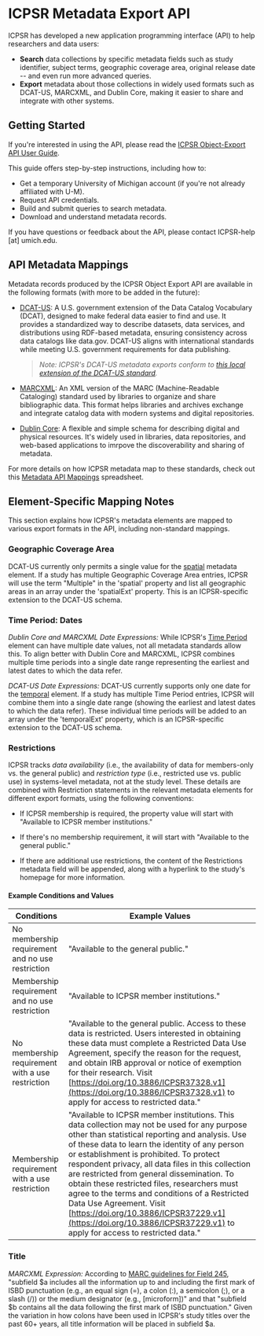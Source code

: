 # ICPSR Metadata Export API

ICPSR has developed a new application programming interface (API) to help researchers and data users:

  - **Search** data collections by specific metadata fields such as study identifier, subject terms, geographic coverage area, original release date -- and even run more advanced queries.
  - **Export** metadata about those collections in widely used formats such as DCAT-US, MARCXML, and Dublin Core, making it easier to share and integrate with other systems.

## Getting Started

If you're interested in using the API, please read the [ICPSR Object-Export API User Guide](https://docs.google.com/document/d/1fkr7SBnpl9hX_xClajnpNxwC67JCEUvPhD_VQjKJ_SM/edit?usp=sharing). 

This guide offers step-by-step instructions, including how to:

  - Get a temporary University of Michigan account (if you're not already affiliated with U-M).
  - Request API credentials.
  - Build and submit queries to search metadata.
  - Download and understand metadata records.

If you have questions or feedback about the API, please contact ICPSR-help [at] umich.edu.

## API Metadata Mappings

Metadata records produced by the ICPSR Object Export API are available in the following formats (with more to be added in the future): 

  - [DCAT-US](https://resources.data.gov/resources/dcat-us/): A U.S. government extension of the Data Catalog Vocabulary (DCAT), designed to make federal data easier to find and use. It provides a standardized way to describe datasets, data services, and distributions using RDF-based metadata, ensuring consistency across data catalogs like data.gov. DCAT-US aligns with international standards while meeting U.S. government requirements for data publishing. 

    > _Note: ICPSR's DCAT-US metadata exports conform to [this local extension of the DCAT-US standard](assets/dcat-us.json)._

  - [MARCXML](https://www.loc.gov/standards/marcxml/): An XML version of the MARC (Machine-Readable Cataloging) standard used by libraries to organize and share bibliographic data. This format helps libraries and archives exchange and integrate catalog data with modern systems and digital repositories.

  - [Dublin Core](https://www.dublincore.org/specifications/dublin-core/dcmi-terms/): A flexible and simple schema for describing digital and physical resources.  It's widely used in libraries, data repositories, and web-based applications to imrpove the discoverability and sharing of metadata. 

For more details on how ICPSR metadata map to these standards, check out this [Metadata API Mappings](https://docs.google.com/spreadsheets/d/1Avw212FfzxRjsUFvlJOLtsJclKeL8VJc0pbhLQevXg8/edit?usp=sharing) spreadsheet. 

## Element-Specific Mapping Notes  

This section explains how ICPSR's metadata elements are mapped to various export formats in the API, including non-standard mappings.

### Geographic Coverage Area

DCAT-US currently only permits a single value for the [spatial](https://resources.data.gov/resources/dcat-us/#spatial) metadata element. If a study has multiple Geographic Coverage Area entries, ICPSR will use the term "Multiple" in the 'spatial' property and list all geographic areas in an array under the 'spatialExt' property.  This is an ICPSR-specific extension to the DCAT-US schema.

### Time Period: Dates

*Dublin Core and MARCXML Date Expressions:* While ICPSR's [Time Period](https://icpsr.github.io/metadata/icpsr_study_schema/#18-time-period) element can have multiple date values, not all metadata standards allow this. To align better with Dublin Core and MARCXML, ICPSR combines multiple time periods into a single date range representing the earliest and latest dates to which the data refer.

*DCAT-US Date Expressions:* DCAT-US currently supports only one date for the [temporal](https://resources.data.gov/resources/dcat-us/#temporal) element. If a study has multiple Time Period entries, ICPSR will combine them into a single date range (showing the earliest and latest dates to which the data refer). These individual time periods will be added to an array under the 'temporalExt' property, which is an ICPSR-specific extension to the DCAT-US schema.

### Restrictions

ICPSR tracks _data availability_ (i.e., the availability of data for members-only vs. the general public) and _restriction type_ (i.e., restricted use vs. public use) in systems-level metadata, not at the study level. These details are combined with Restriction statements in the relevant metadata elements for different export formats, using the following conventions: 

  - If ICPSR membership is required, the property value will start with "Available to ICPSR member institutions."
    
  - If there's no membership requirement, it will start with "Available to the general public."

  - If there are additional use restrictions, the content of the Restrictions metadata field will be appended, along with a hyperlink to the study's homepage for more information. 

#### Example Conditions and Values

| Conditions | Example Values |
|----------- | -------------- |
| No membership requirement and no use restriction | "Available to the general public." |
| Membership requirement and no use restriction | "Available to ICPSR member institutions." |
| No membership requirement with a use restriction | "Available to the general public. Access to these data is restricted. Users interested in obtaining these data must complete a Restricted Data Use Agreement, specify the reason for the request, and obtain IRB approval or notice of exemption for their research. Visit [https://doi.org/10.3886/ICPSR37328.v1](https://doi.org/10.3886/ICPSR37328.v1) to apply for access to restricted data." |
| Membership requirement with a use restriction | "Available to ICPSR member institutions. This data collection may not be used for any purpose other than statistical reporting and analysis. Use of these data to learn the identity of any person or establishment is prohibited. To protect respondent privacy, all data files in this collection are restricted from general dissemination. To obtain these restricted files, researchers must agree to the terms and conditions of a Restricted Data Use Agreement. Visit [https://doi.org/10.3886/ICPSR37229.v1](https://doi.org/10.3886/ICPSR37229.v1) to apply for access to restricted data."</restrctn>

### Title

*MARCXML Expression:* According to [MARC guidelines for Field 245](https://www.loc.gov/marc/bibliographic/bd245.html), "subfield $a includes all the information up to and including the first mark of ISBD punctuation (e.g., an equal sign (=), a colon (:), a semicolon (;), or a slash (/)) or the medium designator (e.g., [microform])" and that "subfield $b contains all the data following the first mark of ISBD punctuation." Given the variation in how colons have been used in ICPSR's study titles over the past 60+ years, all title information will be placed in subfield $a. 
